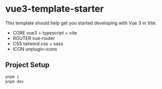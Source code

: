 # vue3-template-starter

This template should help get you started developing with Vue 3 in Vite.

- CORE vue3 + typescript + vite
- ROUTER vue-router
- CSS tailwind.css + sass
- ICON unplugin-icons

## Project Setup

```sh
pnpm i
pnpm dev
```
